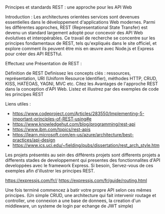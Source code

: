 Principes et standards REST : une approche pour les API Web

Introduction :
Les architectures orientées services sont devenues essentielles dans le développement d'applications Web modernes. Parmi les différentes approches, REST (Representational State Transfer) est devenu un standard largement adopté pour concevoir des API Web évolutives et interopérables. Ce travail de recherche se concentre sur les principes fondamentaux de REST, tels qu'expliqués dans le site officiel, et explore comment ils peuvent être mis en œuvre avec Node.js et Express pour créer des API RESTful.

Effectuez une Présentation de REST :

Définition de REST 
Definissez les concepts clés : ressources, représentation, URI (Uniform Resource Identifier), méthodes HTTP, CRUD, KISS, HATEOAS, YAGNI, MVC  etc.
Citez les Avantages de l'approche REST dans la conception d'API Web.
Listez et illustrez par des exemples de code les principes REST 



Liens utiles : 
 - https://www.codeproject.com/Articles/283550/Implementing-5-important-principles-of-REST-using#e
 - https://www.knowledgehut.com/blog/programming/rest-api
 - https://www.ibm.com/topics/rest-apis
 - https://learn.microsoft.com/en-us/azure/architecture/best-practices/api-design
 - https://www.ics.uci.edu/~fielding/pubs/dissertation/rest_arch_style.htm



Les projets présentés au sein des différents projets sont differents projets a differents stades de developpement qui presentes des fonctionnalites d'API developpées avec le framework Express. Si besoin, Servez-vous de ces exemples afin d'illustrer les principes REST.


https://expressjs.com/fr//
https://expressjs.com/fr/guide/routing.html



Une fois terminé commencez à batir votre propre API selon ces mêmes principes. (Un simple CRUD, une architecture qui fait intervenir routage et controller, une connexion a une base de donnees, la creation d'un middleware, un systeme de login par echange de JWT simple)

